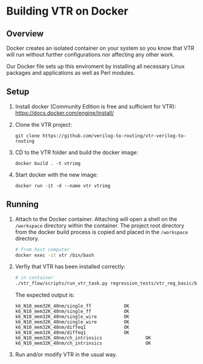 # Building VTR on Docker

## Overview
Docker creates an isolated container on your system so you know that VTR will run without further configurations nor affecting any other work.

Our Docker file sets up this enviroment by installing all necessary Linux packages and applications as well as Perl modules.

## Setup

1. Install docker (Community Edition is free and sufficient for VTR): https://docs.docker.com/engine/install/

2. Clone the VTR project:

    ```
    git clone https://github.com/verilog-to-routing/vtr-verilog-to-routing
    ```

3. CD to the VTR folder and build the docker image:

    ```
    docker build . -t vtrimg
    ```

4. Start docker with the new image:

    ```
    docker run -it -d --name vtr vtrimg
    ```


## Running

1. Attach to the Docker container. Attaching will open a shell on the `/workspace` directory within the container.
The project root directory from the docker build process is copied and placed in the `/workspace` directory.

    ```sh
    # from host computer
    docker exec -it vtr /bin/bash
    ```

1. Verfiy that VTR has been installed correctly:

    ```sh
    # in container
    ./vtr_flow/scripts/run_vtr_task.py regression_tests/vtr_reg_basic/basic_timing
    ```

    The expected output is:

    ```
    k6_N10_mem32K_40nm/single_ff            OK
    k6_N10_mem32K_40nm/single_ff            OK
    k6_N10_mem32K_40nm/single_wire          OK
    k6_N10_mem32K_40nm/single_wire          OK
    k6_N10_mem32K_40nm/diffeq1              OK
    k6_N10_mem32K_40nm/diffeq1              OK
    k6_N10_mem32K_40nm/ch_intrinsics                OK
    k6_N10_mem32K_40nm/ch_intrinsics                OK
    ```

2. Run and/or modify VTR in the usual way.

